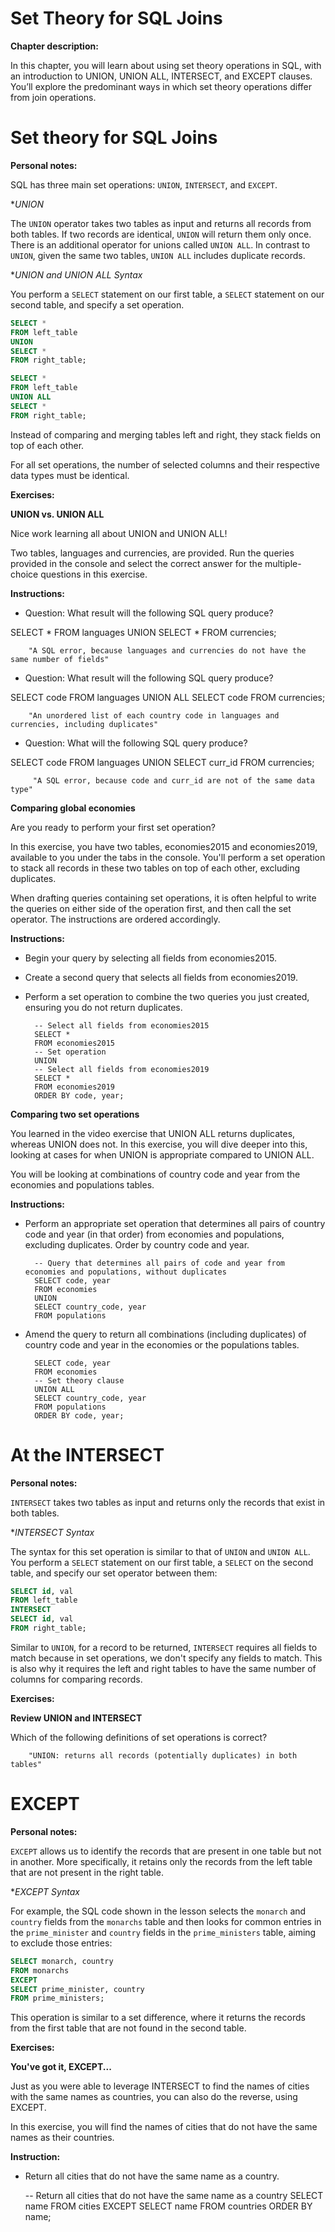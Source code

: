 # Set Theory for SQL Joins

**Chapter description:**

In this chapter, you will learn about using set theory operations in SQL, with an introduction to UNION, UNION ALL, INTERSECT, and EXCEPT clauses. You’ll explore the predominant ways in which set theory operations differ from join operations.

# Set theory for SQL Joins

**Personal notes:**

SQL has three main set operations: `UNION`, `INTERSECT`, and `EXCEPT`.

**UNION*

The `UNION` operator takes two tables as input and returns all records from both tables. If two records are identical, `UNION` will return them only once. There is an additional operator for unions called `UNION ALL`. In contrast to `UNION`, given the same two tables, `UNION ALL` includes duplicate records.

**UNION and UNION ALL Syntax*

You perform a `SELECT` statement on our first table, a `SELECT` statement on our second table, and specify a set operation.

```sql
SELECT *
FROM left_table
UNION
SELECT *
FROM right_table;
```

```sql
SELECT *
FROM left_table
UNION ALL
SELECT *
FROM right_table;
```

Instead of comparing and merging tables left and right, they stack fields on top of each other.

For all set operations, the number of selected columns and their respective data types must be identical.

**Exercises:**

**UNION vs. UNION ALL**

Nice work learning all about UNION and UNION ALL!

Two tables, languages and currencies, are provided. Run the queries provided in the console and select the correct answer for the multiple-choice questions in this exercise.

**Instructions:**

- Question: What result will the following SQL query produce?

SELECT * 
FROM languages
UNION
SELECT * 
FROM currencies;

        "A SQL error, because languages and currencies do not have the same number of fields"

- Question: What result will the following SQL query produce?

SELECT code FROM
languages
UNION ALL
SELECT code FROM 
currencies;

        "An unordered list of each country code in languages and currencies, including duplicates"

- Question: What will the following SQL query produce?

SELECT code 
FROM languages
UNION
SELECT curr_id 
FROM currencies;

         "A SQL error, because code and curr_id are not of the same data type"

**Comparing global economies**

Are you ready to perform your first set operation?

In this exercise, you have two tables, economies2015 and economies2019, available to you under the tabs in the console. You'll perform a set operation to stack all records in these two tables on top of each other, excluding duplicates.

When drafting queries containing set operations, it is often helpful to write the queries on either side of the operation first, and then call the set operator. The instructions are ordered accordingly.

**Instructions:**

- Begin your query by selecting all fields from economies2015.

- Create a second query that selects all fields from economies2019.

- Perform a set operation to combine the two queries you just created, ensuring you do not return duplicates.

        -- Select all fields from economies2015
        SELECT *
        FROM economies2015  
        -- Set operation
        UNION
        -- Select all fields from economies2019
        SELECT *
        FROM economies2019
        ORDER BY code, year;

**Comparing two set operations**

You learned in the video exercise that UNION ALL returns duplicates, whereas UNION does not. In this exercise, you will dive deeper into this, looking at cases for when UNION is appropriate compared to UNION ALL.

You will be looking at combinations of country code and year from the economies and populations tables.

**Instructions:**

- Perform an appropriate set operation that determines all pairs of country code and year (in that order) from economies and populations, excluding duplicates.
Order by country code and year.

        -- Query that determines all pairs of code and year from economies and populations, without duplicates
        SELECT code, year
        FROM economies
        UNION
        SELECT country_code, year
        FROM populations

- Amend the query to return all combinations (including duplicates) of country code and year in the economies or the populations tables.

        SELECT code, year
        FROM economies
        -- Set theory clause
        UNION ALL
        SELECT country_code, year
        FROM populations
        ORDER BY code, year;

# At the INTERSECT

**Personal notes:**

`INTERSECT` takes two tables as input and returns only the records that exist in both tables.

**INTERSECT Syntax*

The syntax for this set operation is similar to that of `UNION` and `UNION ALL`. You perform a `SELECT` statement on our first table, a `SELECT` on the second table, and specify our set operator between them:

```sql
SELECT id, val
FROM left_table
INTERSECT
SELECT id, val
FROM right_table;
```

Similar to `UNION`, for a record to be returned, `INTERSECT` requires all fields to match because in set operations, we don't specify any fields to match. This is also why it requires the left and right tables to have the same number of columns for comparing records.

**Exercises:**

**Review UNION and INTERSECT**

Which of the following definitions of set operations is correct?

        "UNION: returns all records (potentially duplicates) in both tables"

# EXCEPT

**Personal notes:**

`EXCEPT` allows us to identify the records that are present in one table but not in another. More specifically, it retains only the records from the left table that are not present in the right table.

**EXCEPT Syntax*

For example, the SQL code shown in the lesson selects the `monarch` and `country` fields from the `monarchs` table and then looks for common entries in the `prime_minister` and `country` fields in the `prime_ministers` table, aiming to exclude those entries:

```sql
SELECT monarch, country
FROM monarchs
EXCEPT
SELECT prime_minister, country
FROM prime_ministers;
```

This operation is similar to a set difference, where it returns the records from the first table that are not found in the second table.

**Exercises:**

**You've got it, EXCEPT...**

Just as you were able to leverage INTERSECT to find the names of cities with the same names as countries, you can also do the reverse, using EXCEPT.

In this exercise, you will find the names of cities that do not have the same names as their countries.

**Instruction:** 

- Return all cities that do not have the same name as a country.

    -- Return all cities that do not have the same name as a country
    SELECT name
    FROM cities
    EXCEPT
    SELECT name
    FROM countries
    ORDER BY name;

